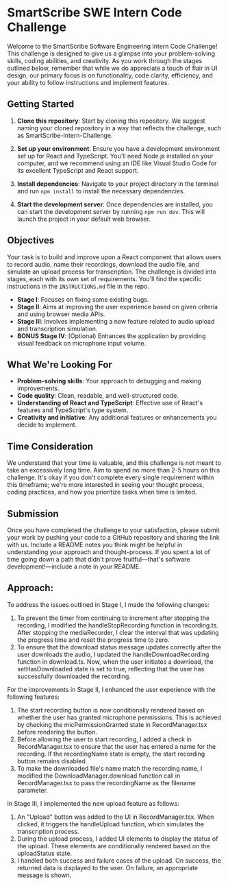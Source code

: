 # SmartScribe SWE Intern Code Challenge

Welcome to the SmartScribe Software Engineering Intern Code Challenge! This challenge is designed to give us a glimpse into your problem-solving skills, coding abilities, and creativity. As you work through the stages outlined below, remember that while we do appreciate a touch of flair in UI design, our primary focus is on functionality, code clarity, efficiency, and your ability to follow instructions and implement features.

## Getting Started

1. **Clone this repository**: Start by cloning this repository. We suggest naming your cloned repository in a way that reflects the challenge, such as SmartScribe-Intern-Challenge.

2. **Set up your environment**: Ensure you have a development environment set up for React and TypeScript. You'll need Node.js installed on your computer, and we recommend using an IDE like Visual Studio Code for its excellent TypeScript and React support.

3. **Install dependencies**: Navigate to your project directory in the terminal and run `npm install` to install the necessary dependencies.

4. **Start the development server**: Once dependencies are installed, you can start the development server by running `npm run dev`. This will launch the project in your default web browser.

## Objectives

Your task is to build and improve upon a React component that allows users to record audio, name their recordings, download the audio file, and simulate an upload process for transcription. The challenge is divided into stages, each with its own set of requirements. You'll find the specific instructions in the `INSTRUCTIONS.md` file in the repo.

- **Stage I**: Focuses on fixing some existing bugs.
- **Stage II**: Aims at improving the user experience based on given criteria and using browser media APIs.
- **Stage III**: Involves implementing a new feature related to audio upload and transcription simulation.
- **BONUS Stage IV**: (Optional) Enhances the application by providing visual feedback on microphone input volume.

## What We're Looking For

- **Problem-solving skills**: Your approach to debugging and making improvements.
- **Code quality**: Clean, readable, and well-structured code.
- **Understanding of React and TypeScript**: Effective use of React's features and TypeScript's type system.
- **Creativity and initiative**: Any additional features or enhancements you decide to implement.

## Time Consideration

We understand that your time is valuable, and this challenge is not meant to take an excessively long time. Aim to spend no more than 2-5 hours on this challenge. It's okay if you don't complete every single requirement within this timeframe; we're more interested in seeing your thought process, coding practices, and how you prioritize tasks when time is limited.

## Submission

Once you have completed the challenge to your satisfaction, please submit your work by pushing your code to a GitHub repository and sharing the link with us. Include a README notes you think might be helpful in understanding your approach and thought-process. If you spent a lot of time going down a path that didn't prove fruitful—that's software development!—include a note in your README.


## Approach:

To address the issues outlined in Stage I, I made the following changes:

1. To prevent the timer from continuing to increment after stopping the recording, I modified the handleStopRecording function in recording.ts. After stopping the mediaRecorder, I clear the interval that was updating the progress time and reset the progress time to zero.
2. To ensure that the download status message updates correctly after the user downloads the audio, I updated the handleDownloadRecording function in download.ts. Now, when the user initiates a download, the setHasDownloaded state is set to true, reflecting that the user has successfully downloaded the recording.

For the improvements in Stage II, I enhanced the user experience with the following features:

1. The start recording button is now conditionally rendered based on whether the user has granted microphone permissions. This is achieved by checking the micPermissionGranted state in RecordManager.tsx before rendering the button.
2. Before allowing the user to start recording, I added a check in RecordManager.tsx to ensure that the user has entered a name for the recording. If the recordingName state is empty, the start recording button remains disabled.
3. To make the downloaded file's name match the recording name, I modified the DownloadManager.download function call in RecordManager.tsx to pass the recordingName as the filename parameter.


In Stage III, I implemented the new upload feature as follows:

1. An "Upload" button was added to the UI in RecordManager.tsx. When clicked, it triggers the handleUpload function, which simulates the transcription process.
2. During the upload process, I added UI elements to display the status of the upload. These elements are conditionally rendered based on the uploadStatus state.
3. I handled both success and failure cases of the upload. On success, the returned data is displayed to the user. On failure, an appropriate message is shown.
